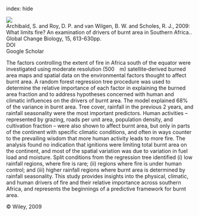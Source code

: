 index: hide

<div class="Citation">
    <div class="Citation-thumb CitationThumb-linked"  data-href="https://doi.org/10.1111/j.1365-2486.2008.01754.x">
      <img src="https://static.claimspace.cloud/climate-study-static/refs/thumbs/6/Archibald_et_al_2009-thumb.png" />
    </div>

  <div class="Citation-body">
    <div class="Citation-text">Archibald, S. and Roy, D. P. and van Wilgen, B. W. and Scholes, R. J., 2009: What limits fire? An examination of drivers of burnt area in Southern Africa.. <span class="Article-journal">Global Change Biology, </span><span class="Article-volume">15, </span>613-630pp.</div>
    <div class="Citation-links">
      <div class="CitationLink" data-href="https://doi.org/10.1111/j.1365-2486.2008.01754.x">
        <div class="CitationLink-icon CitationLink-Doi"></div>
        <div class="CitationLink-text">DOI</div>
      </div>
      <div class="CitationLink" data-href="https://scholar.google.com/scholar?q=10.1111/j.1365-2486.2008.01754.x">
        <div class="CitationLink-icon CitationLink-Scholar"></div>
        <div class="CitationLink-text">Google Scholar</div>
      </div>
    </div>
  </div>
</div>

The factors controlling the extent of fire in Africa south of the equator were investigated using moderate resolution (500 m) satellite‐derived burned area maps and spatial data on the environmental factors thought to affect burnt area. A random forest regression tree procedure was used to determine the relative importance of each factor in explaining the burned area fraction and to address hypotheses concerned with human and climatic influences on the drivers of burnt area. The model explained 68% of the variance in burnt area. Tree cover, rainfall in the previous 2 years, and rainfall seasonality were the most important predictors. Human activities – represented by grazing, roads per unit area, population density, and cultivation fraction – were also shown to affect burnt area, but only in parts of the continent with specific climatic conditions, and often in ways counter to the prevailing wisdom that more human activity leads to more fire. The analysis found no indication that ignitions were limiting total burnt area on the continent, and most of the spatial variation was due to variation in fuel load and moisture. Split conditions from the regression tree identified (i) low rainfall regions, where fire is rare; (ii) regions where fire is under human control; and (iii) higher rainfall regions where burnt area is determined by rainfall seasonality. This study provides insights into the physical, climatic, and human drivers of fire and their relative importance across southern Africa, and represents the beginnings of a predictive framework for burnt area.

<div class="Citation-copy">
&copy; Wiley, 2009
</div>